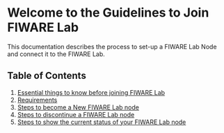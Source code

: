 # Welcome to the Guidelines to Join FIWARE Lab

This documentation describes the process to set-up a FIWARE Lab Node
and connect it to the FIWARE Lab.

## Table of Contents

1. [Essential things to know before joining FIWARE Lab](1.essentials/1.introduction.md)
  1. [Requirements](1.essentials/2.requirements.md)
  1. [Steps to become a New FIWARE Lab node](1.essentials/3.steps_join.md)
  1. [Steps to discontinue a FIWARE Lab node](1.essentials/4.steps_leave.md)
  1. [Steps to show the current status of your FIWARE Lab node](1.essentials/5.steps_status.md)
